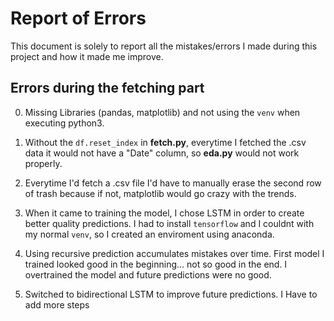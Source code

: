 # Report of Errors

This document is solely to report all the mistakes/errors I made
during this project and how it made me improve.

## Errors during the fetching part

0. Missing Libraries (pandas, matplotlib) and not using the `venv` when executing python3.

1. Without the `df.reset_index` in **fetch.py**, everytime I fetched the 
.csv data it would not have a "Date" column, so **eda.py** would not work 
properly.

2. Everytime I'd fetch a .csv file I'd have to manually erase the second row of trash because if not, matplotlib would go crazy with the trends.

3. When it came to training the model, I chose LSTM in order to create better
quality predictions. I had to install `tensorflow` and I couldnt with my
normal `venv`, so I created an enviroment using anaconda.

4. Using recursive prediction accumulates mistakes over time. First model I
trained looked good in the beginning... not so good in the end. I overtrained the model and future predictions were no good. 

5. Switched to bidirectional LSTM to improve future predictions. I Have to add 
more steps